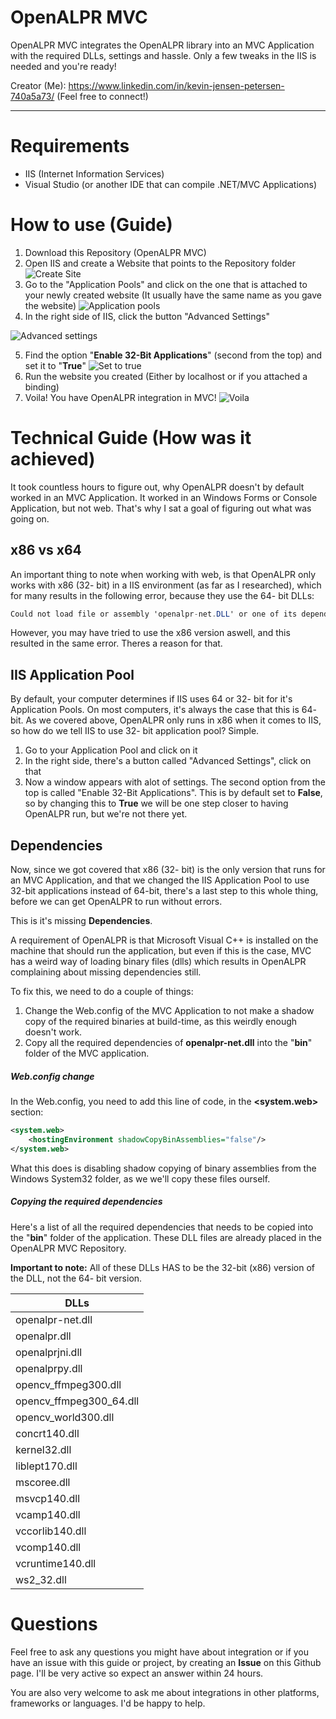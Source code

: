 # OpenALPR MVC


OpenALPR MVC integrates the OpenALPR library into an MVC Application with the required DLLs, settings and hassle. Only a few tweaks in the IIS is needed and you're ready!

Creator (Me): https://www.linkedin.com/in/kevin-jensen-petersen-740a5a73/ (Feel free to connect!)

---

# Requirements

  - IIS (Internet Information Services)
  - Visual Studio (or another IDE that can compile .NET/MVC Applications)
  

# How to use (Guide)
1. Download this Repository (OpenALPR MVC)
2. Open IIS and create a Website that points to the Repository folder 
![Create Site](http://kevinjp.dk/openalprmvc/images/IIS_Create_Site.PNG "Create site")
3. Go to the "Application Pools" and click on the one that is attached to your newly created website (It usually have the same name as you gave the website) 
![Application pools](http://kevinjp.dk/openalprmvc/images/IIS_Select_Apppool.PNG "Application pools")
4. In the right side of IIS, click the button "Advanced Settings"

![Advanced settings](http://kevinjp.dk/openalprmvc/images/IIS_AdvancedSettings.PNG "Advanced settings")

5. Find the option "**Enable 32-Bit Applications**" (second from the top) and set it to "**True**"
![Set to true](http://kevinjp.dk/openalprmvc/images/IIS_32bitapplicationstrue.PNG "Set to true")
6. Run the website you created (Either by localhost or if you attached a binding)
7. Voila! You have OpenALPR integration in MVC!
![Voila](http://kevinjp.dk/openalprmvc/images/IIS_Voila.PNG "Voila")


# Technical Guide (How was it achieved)
It took countless hours to figure out, why OpenALPR doesn't by default worked in an MVC Application. It worked in an Windows Forms or Console Application, but not web. That's why I sat a goal of figuring out what was going on.

## x86 vs x64
An important thing to note when working with web, is that OpenALPR only works with x86 (32- bit) in a IIS environment (as far as I researched), which for many results in the following error, because they use the 64- bit DLLs:
```csharp
Could not load file or assembly 'openalpr-net.DLL' or one of its dependencies. The specified module could not be found
```
However, you may have tried to use the x86 version aswell, and this resulted in the same error. Theres a reason for that.

## IIS Application Pool
By default, your computer determines if IIS uses 64 or 32- bit for it's Application Pools. On most computers, it's always the case that this is 64- bit. As we covered above, OpenALPR only runs in x86 when it comes to IIS, so how do we tell IIS to use 32- bit application pool? Simple.
1. Go to your Application Pool and click on it
2. In the right side, there's a button called "Advanced Settings", click on that
3. Now a window appears with alot of settings. The second option from the top is called "Enable 32-Bit Applications". This is by default set to **False**, so by changing this to **True** we will be one step closer to having OpenALPR run, but we're not there yet.

## Dependencies
Now, since we got covered that x86 (32- bit) is the only version that runs for an MVC Application, and that we changed the IIS Application Pool to use 32-bit applications instead of 64-bit, there's a last step to this whole thing, before we can get OpenALPR to run without errors.

This is it's missing **Dependencies**. 

A requirement of OpenALPR is that Microsoft Visual C++ is installed on the machine that should run the application, but even if this is the case, MVC has a weird way of loading binary files (dlls) which results in OpenALPR complaining about missing dependencies still.

To fix this, we need to do a couple of things:
1. Change the Web.config of the MVC Application to not make a shadow copy of the required binaries at build-time, as this weirdly enough doesn't work.
2. Copy all the required dependencies of **openalpr-net.dll** into the "**bin**" folder of the MVC application.

##### Web.config change
In the Web.config, you need to add this line of code, in the **<system.web>** section:
```xml
<system.web>
    <hostingEnvironment shadowCopyBinAssemblies="false"/>
</system.web>
```
What this does is disabling shadow copying of binary assemblies from the Windows System32 folder, as we we'll copy these files ourself.

##### Copying the required dependencies
Here's a list of all the required dependencies that needs to be copied into the "**bin**" folder of the application. These DLL files are already placed in the OpenALPR MVC Repository.

**Important to note:** All of these DLLs HAS to be the 32-bit (x86) version of the DLL, not the 64- bit version.

| DLLs |
| ------ |
| openalpr-net.dll |
| openalpr.dll | 
| openalprjni.dll |
| openalprpy.dll |
| opencv_ffmpeg300.dll |
| opencv_ffmpeg300_64.dll |
| opencv_world300.dll |
| concrt140.dll |
| kernel32.dll |
| liblept170.dll |
| mscoree.dll |
| msvcp140.dll |
| vcamp140.dll |
| vccorlib140.dll |
| vcomp140.dll |
| vcruntime140.dll |
| ws2_32.dll |


# Questions
Feel free to ask any questions you might have about integration or if you have an issue with this guide or project, by creating an **Issue** on this Github page. I'll be very active so expect an answer within 24 hours.

You are also very welcome to ask me about integrations in other platforms, frameworks or languages. I'd be happy to help.



